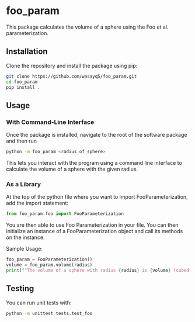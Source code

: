 # foo_param

This package calculates the volume of a sphere using the Foo et al. parameterization.

## Installation

Clone the repository and install the package using pip:

```bash
git clone https://github.com/wasayq5/foo_param.git
cd foo_param
pip install .

```

## Usage
### With Command-Line Interface
Once the package is installed, navigate to the root of the software package and then run 

```bash
python -m foo_param <radius_of_sphere>
```
This lets you interact with the program using a command line interface to calculate the volume of a sphere with the given radius.

### As a Library
At the top of the python file where you want to import FooParameterization, add the import statement:

```python
from foo_param.foo import FooParameterization
```

You are then able to use Foo Parameterization in your file. You can then initialize an instance of a FooParameterization object and call its methods on the instance.

Sample Usage:
```python
foo_param = FooParameterization()
volume = foo_param.volume(radius)
print(f"The volume of a sphere with radius {radius} is {volume} (cubed units)")
```

## Testing
You can run unit tests with:

```bash
python -m unittest tests.test_foo
```

